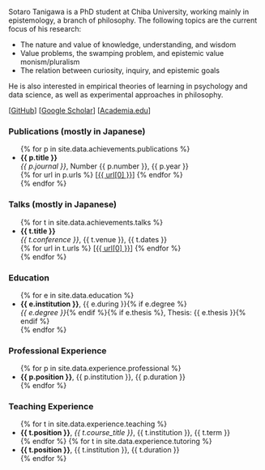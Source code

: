 Sotaro Tanigawa is a PhD student at Chiba University, working mainly in epistemology, a branch of philosophy. The following topics are the current focus of his research:

- The nature and value of knowledge, understanding, and wisdom
- Value problems, the swamping problem, and epistemic value monism/pluralism
- The relation between curiosity, inquiry, and epistemic goals

He is also interested in empirical theories of learning in psychology and data science, as well as experimental approaches in philosophy.

\[[GitHub](https://github.com/sotanigawa)\]
\[[Google Scholar](https://scholar.google.co.jp/citations?user=o9_vcfoAAAAJ)\]
\[[Academia.edu](https://chiba-u.academia.edu/SotaroTanigawa)\]

### Publications (mostly in Japanese)

<ul>
{% for p in site.data.achievements.publications %}
  <li>
    <strong>{{ p.title }}</strong><br />
    <i>{{ p.journal }}</i>, Number {{ p.number }}, {{ p.year }}<br />
    {% for url in p.urls %}
    [<a href="{{ url[1] }}">{{ url[0] }}</a>]
    {% endfor %}
  </li>
{% endfor %}
</ul>

### Talks (mostly in Japanese)

<ul>
{% for t in site.data.achievements.talks %}
  <li>
    <strong>{{ t.title }}</strong><br />
    <i>{{ t.conference }}</i>, {{ t.venue }}, {{ t.dates }}<br />
    {% for url in t.urls %}
    [<a href="{{ url[1] }}">{{ url[0] }}</a>]
    {% endfor %}
  </li>
{% endfor %}
</ul>

### Education

<ul>
{% for e in site.data.education %}
  <li>
    <strong>{{ e.institution }}</strong>, {{ e.during }}{% if e.degree %}<br />
    <i>{{ e.degree }}</i>{% endif %}{% if e.thesis %}, Thesis: {{ e.thesis }}{% endif %}
  </li>
{% endfor %}
</ul>

### Professional Experience

<ul>
{% for p in site.data.experience.professional %}
  <li><strong>{{ p.position }}</strong>, {{ p.institution }}, {{ p.duration }}</li>
{% endfor %}
</ul>

### Teaching Experience

<ul>
{% for t in site.data.experience.teaching %}
  <li><strong>{{ t.position }}</strong>, <i>{{ t.course_title }}</i>, {{ t.institution }}, {{ t.term }}</li>
{% endfor %}
{% for t in site.data.experience.tutoring %}
  <li><strong>{{ t.position }}</strong>, {{ t.institution }}, {{ t.duration }}</li>
{% endfor %}
</ul>
